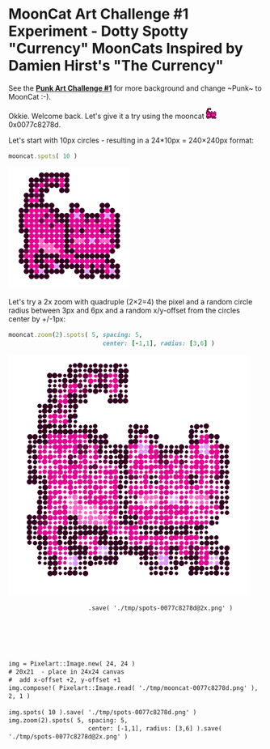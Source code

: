 # MoonCat Art Challenge #1 Experiment -  Dotty Spotty "Currency" MoonCats Inspired by Damien Hirst's "The Currency"


See
the [**Punk Art Challenge #1**](https://old.reddit.com/r/CryptoPunksDev/comments/pttf4s/punk_art_challenge_1_10_000_dotty_spotty_currency/)
for more background
and change ~Punk~ to MoonCat :-).




Okkie. Welcome back.
Let's give it a try using
the mooncat  ![](i/mooncat-0077c8278d.png) 0x0077c8278d.


Let's start with 10px circles -
resulting in a 24*10px = 240×240px format:


``` ruby
mooncat.spots( 10 )
```

![](i/spots-0077c8278d.png)


Let's try a 2x zoom with quadruple (2×2=4) the pixel
and a random circle radius
between 3px and 6px
and a random x/y-offset from the circles center by +/-1px:


``` ruby
mooncat.zoom(2).spots( 5, spacing: 5,
                          center: [-1,1], radius: [3,6] )
```

![](i/spots-0077c8278d@2x.png)



                          .save( './tmp/spots-0077c8278d@2x.png' )

```





img = Pixelart::Image.new( 24, 24 )
# 20x21  - place in 24x24 canvas
#  add x-offset +2, y-offset +1
img.compose!( Pixelart::Image.read( './tmp/mooncat-0077c8278d.png' ), 2, 1 )

img.spots( 10 ).save( './tmp/spots-0077c8278d.png' )
img.zoom(2).spots( 5, spacing: 5,
                      center: [-1,1], radius: [3,6] ).save( './tmp/spots-0077c8278d@2x.png' )






